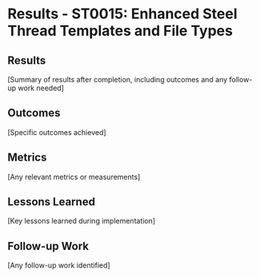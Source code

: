 # Results - ST0015: Enhanced Steel Thread Templates and File Types

## Results

[Summary of results after completion, including outcomes and any follow-up work needed]

## Outcomes

[Specific outcomes achieved]

## Metrics

[Any relevant metrics or measurements]

## Lessons Learned

[Key lessons learned during implementation]

## Follow-up Work

[Any follow-up work identified]